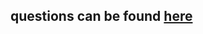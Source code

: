 ## questions can be found [here](https://https://docs.google.com/document/d/1Ti5JOAs51V0-_Xzq7mD7lhorEUk5qBl4cA5_R2T1u-w)


